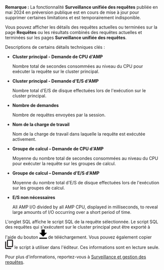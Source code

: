 **Remarque :** La fonctionnalité **Surveillance unifiée des requêtes** publiée en mai 2024 en préversion publique est en cours de mise à jour pour supprimer certaines limitations et est temporairement indisponible.

Vous pouvez afficher les détails des requêtes actuelles ou terminées sur la page **Requêtes** ou les résultats combinés des requêtes actuelles et terminées sur les pages **Surveillance unifiée des requêtes**.

Descriptions de certains détails techniques clés :

-   **Cluster principal - Demande de CPU d'AMP**

    Nombre total de secondes consommées au niveau du CPU pour exécuter la requête sur le cluster principal.

-   **Cluster principal - Demande d'E/S d'AMP**

    Nombre total d'E/S de disque effectuées lors de l'exécution sur le cluster principal.

-   **Nombre de demandes**

    Nombre de requêtes envoyées par la session.

-   **Nom de la charge de travail**

    Nom de la charge de travail dans laquelle la requête est exécutée activement.

-   **Groupe de calcul – Demande de CPU d'AMP**

    Moyenne du nombre total de secondes consommées au niveau du CPU pour exécuter la requête sur les groupes de calcul.

-   **Groupe de calcul – Demande d'E/S d'AMP**

    Moyenne du nombre total d'E/S de disque effectuées lors de l'exécution sur les groupes de calcul.

-   **E/S non nécessaires**

    All AMP I/O divided by all AMP CPU, displayed in milliseconds, to reveal large amounts of I/O occurring over a short period of time.

L'onglet SQL affiche le script SQL de la requête sélectionnée. Le script SQL des requêtes qui s'exécutent sur le cluster principal peut être exporté à l'aide du bouton ![Download icon](Images/qie1590719586762.svg) de téléchargement. Vous pouvez également copier ![Copy icon](Images/age1724955764928.svg) le script à utiliser dans l'éditeur. Ces informations sont en lecture seule.

Pour plus d'informations, reportez-vous à [Surveillance et gestion des requêtes](https://docs.teradata.com/access/sources/dita/topic?dita:topicPath=jno1704723425644.dita&utm_source=console&utm_medium=iph).
